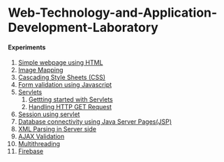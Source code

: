 # Web-Technology-and-Application-Development-Laboratory
#### Experiments
1.  [Simple webpage using HTML](https://github.com/Rani-dha/Web-Technology-and-Application-Development-Laboratory/tree/main/Exp1%20Simple%20Webpage%20using%20HTML)
2. [Image Mapping](https://github.com/Rani-dha/Web-Technology-and-Application-Development-Laboratory/tree/main/Exp2%20Image%20Mapping)
3. [Cascading Style Sheets (CSS)](https://github.com/Rani-dha/Web-Technology-and-Application-Development-Laboratory/tree/main/Exp3%20Cascading%20Style%20Sheets%20(CSS) )
4. [Form validation using Javascript](https://github.com/Rani-dha/Web-Technology-and-Application-Development-Laboratory/tree/main/Exp4%20Form%20Validation%20using%20Javascript)
5. [Servlets](https://github.com/Rani-dha/Web-Technology-and-Application-Development-Laboratory/tree/main/Exp5%20Servlets)
   1. [ Gettting started with Servlets](https://github.com/Rani-dha/Web-Technology-and-Application-Development-Laboratory/tree/main/Exp5%20Servlets/Servlet%20demo)
   2. [Handling HTTP GET Request](https://github.com/Rani-dha/Web-Technology-and-Application-Development-Laboratory/tree/main/Exp5%20Servlets/Handling%20HTTP%20GET%20Request)
6. [Session using servlet](https://github.com/Rani-dha/Web-Technology-and-Application-Development-Laboratory/tree/main/Exp6%20Session%20using%20servlet)  
7. [Database connectivity using Java Server Pages(JSP)](https://github.com/Rani-dha/Web-Technology-and-Application-Development-Laboratory/tree/main/Exp7%20Database%20connectivity%20using%20JSP/Apache%20Tomcat%209.0/webapps/registration)
8. [XML Parsing in Server side](https://github.com/Rani-dha/Web-Technology-and-Application-Development-Laboratory/tree/main/Exp8%20XML%20Parsing%20in%20server%20side)
9. [AJAX Validation](https://github.com/Rani-dha/Web-Technology-and-Application-Development-Laboratory/tree/main/Exp9%20AJAX%20Validation)
10. [Multithreading ](https://github.com/Rani-dha/Web-Technology-and-Application-Development-Laboratory/tree/main/Exp10%20Multithreading/Android%20Studio)
11. [Firebase]()
